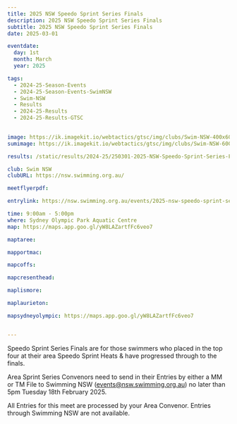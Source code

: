 ```yaml
---
title: 2025 NSW Speedo Sprint Series Finals
description: 2025 NSW Speedo Sprint Series Finals
subtitle: 2025 NSW Speedo Sprint Series Finals
date: 2025-03-01

eventdate:
  day: 1st
  month: March
  year: 2025

tags:
  - 2024-25-Season-Events
  - 2024-25-Season-Events-SwimNSW
  - Swim-NSW
  - Results
  - 2024-25-Results
  - 2024-25-Results-GTSC
 

image: https://ik.imagekit.io/webtactics/gtsc/img/clubs/Swim-NSW-400x600.jpg
sumimage: https://ik.imagekit.io/webtactics/gtsc/img/clubs/Swim-NSW-600x400.jpg

results: /static/results/2024-25/250301-2025-NSW-Speedo-Sprint-Series-Finals-results.pdf

club: Swim NSW
clubURL: https://nsw.swimming.org.au/

meetflyerpdf: 

entrylink: https://nsw.swimming.org.au/events/2025-nsw-speedo-sprint-series-finals

time: 9:00am - 5:00pm
where: Sydney Olympic Park Aquatic Centre
map: https://maps.app.goo.gl/yW8LAZartfFc6veo7

maptaree: 

mapportmac: 

mapcoffs:

mapcresenthead:

maplismore: 

maplaurieton: 

mapsydneyolympic: https://maps.app.goo.gl/yW8LAZartfFc6veo7


---
```

Speedo Sprint Series Finals are for those swimmers who placed in the top four at their area Speedo Sprint Heats & have progressed through to the finals.

Area Sprint Series Convenors need to send in their Entries by either a MM or TM File to Swimming NSW (events@nsw.swimming.org.au) no later than 5pm Tuesday 18th February 2025. 

All Entries for this meet are processed by your Area Convenor. Entries through Swimming NSW are not available.